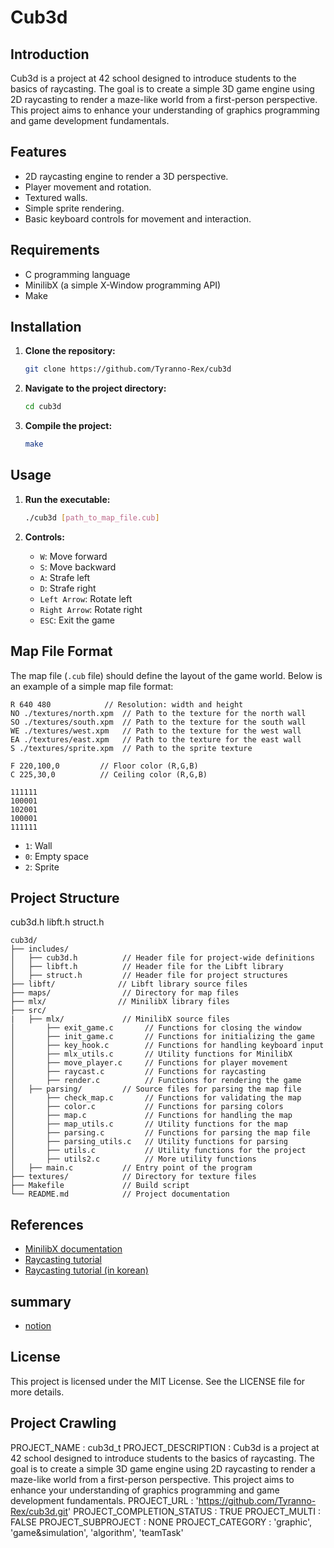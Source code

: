 # Cub3d

## Introduction

Cub3d is a project at 42 school designed to introduce students to the basics of raycasting. The goal is to create a simple 3D game engine using 2D raycasting to render a maze-like world from a first-person perspective. This project aims to enhance your understanding of graphics programming and game development fundamentals.

## Features

- 2D raycasting engine to render a 3D perspective.
- Player movement and rotation.
- Textured walls.
- Simple sprite rendering.
- Basic keyboard controls for movement and interaction.

## Requirements

- C programming language
- MinilibX (a simple X-Window programming API)
- Make

## Installation

1. **Clone the repository:**

    ```sh
    git clone https://github.com/Tyranno-Rex/cub3d
    ```

2. **Navigate to the project directory:**

    ```sh
    cd cub3d
    ```

3. **Compile the project:**

    ```sh
    make
    ```

## Usage

1. **Run the executable:**

    ```sh
    ./cub3d [path_to_map_file.cub]
    ```

2. **Controls:**
    - `W`: Move forward
    - `S`: Move backward
    - `A`: Strafe left
    - `D`: Strafe right
    - `Left Arrow`: Rotate left
    - `Right Arrow`: Rotate right
    - `ESC`: Exit the game

## Map File Format

The map file (`.cub` file) should define the layout of the game world. Below is an example of a simple map file format:

```
R 640 480            // Resolution: width and height
NO ./textures/north.xpm  // Path to the texture for the north wall
SO ./textures/south.xpm  // Path to the texture for the south wall
WE ./textures/west.xpm   // Path to the texture for the west wall
EA ./textures/east.xpm   // Path to the texture for the east wall
S ./textures/sprite.xpm  // Path to the sprite texture

F 220,100,0         // Floor color (R,G,B)
C 225,30,0          // Ceiling color (R,G,B)

111111
100001
102001
100001
111111
```

- `1`: Wall
- `0`: Empty space
- `2`: Sprite

## Project Structure

cub3d.h
libft.h
struct.h

```
cub3d/
├── includes/
│   ├── cub3d.h          // Header file for project-wide definitions
│   ├── libft.h          // Header file for the Libft library
│   ├── struct.h         // Header file for project structures
├── libft/              // Libft library source files
├── maps/                // Directory for map files
├── mlx/                // MinilibX library files
├── src/
|   ├── mlx/             // MinilibX source files
│       ├── exit_game.c       // Functions for closing the window
│       ├── init_game.c       // Functions for initializing the game
│       ├── key_hook.c        // Functions for handling keyboard input
│       ├── mlx_utils.c       // Utility functions for MinilibX
│       ├── move_player.c     // Functions for player movement
│       ├── raycast.c         // Functions for raycasting
│       ├── render.c          // Functions for rendering the game
│   ├── parsing/         // Source files for parsing the map file
│       ├── check_map.c       // Functions for validating the map
│       ├── color.c           // Functions for parsing colors
│       ├── map.c             // Functions for handling the map
│       ├── map_utils.c       // Utility functions for the map
│       ├── parsing.c         // Functions for parsing the map file
│       ├── parsing_utils.c   // Utility functions for parsing
│       ├── utils.c           // Utility functions for the project
│       ├── utils2.c          // More utility functions
│   ├── main.c           // Entry point of the program
├── textures/            // Directory for texture files
├── Makefile             // Build script
└── README.md            // Project documentation
```

## References

- [MinilibX documentation](https://harm-smits.github.io/42docs/libs/minilibx)
- [Raycasting tutorial](https://lodev.org/cgtutor/raycasting.html)
- [Raycasting tutorial (in korean)](https://github.com/365kim/raycasting_tutorial)


## summary
- [notion](https://uttermost-meteoroid-5fa.notion.site/4-3-cub3d-2230f85a8b784862a7057a517850e56a)

## License

This project is licensed under the MIT License. See the LICENSE file for more details.



## Project Crawling

PROJECT_NAME : cub3d_t
PROJECT_DESCRIPTION : Cub3d is a project at 42 school designed to introduce students to the basics of raycasting. The goal is to create a simple 3D game engine using 2D raycasting to render a maze-like world from a first-person perspective. This project aims to enhance your understanding of graphics programming and game development fundamentals.
PROJECT_URL : 'https://github.com/Tyranno-Rex/cub3d.git'
PROJECT_COMPLETION_STATUS : TRUE
PROJECT_MULTI : FALSE
PROJECT_SUBPROJECT : NONE
PROJECT_CATEGORY : 'graphic', 'game&simulation', 'algorithm', 'teamTask'
